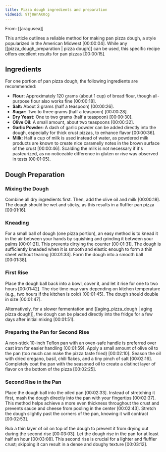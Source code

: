 ```yaml
---
title: Pizza dough ingredients and preparation
videoId: 9TjUWnAK0cg
---
```


From: [[aragusea]] <br/> 

This article outlines a reliable method for making pan pizza dough, a style popularized in the American Midwest <a class="yt-timestamp" data-t="00:00:04">[00:00:04]</a>. While any [[pizza_dough_preparation | pizza dough]] can be used, this specific recipe offers excellent results for pan pizzas <a class="yt-timestamp" data-t="00:00:15">[00:00:15]</a>.

## Ingredients

For one portion of pan pizza dough, the following ingredients are recommended:
*   **Flour:** Approximately 120 grams (about 1 cup) of bread flour, though all-purpose flour also works fine <a class="yt-timestamp" data-t="00:00:18">[00:00:18]</a>.
*   **Salt:** About 3 grams (half a teaspoon) <a class="yt-timestamp" data-t="00:00:26">[00:00:26]</a>.
*   **Sugar:** Two to three grams (half a teaspoon) <a class="yt-timestamp" data-t="00:00:28">[00:00:28]</a>.
*   **Dry Yeast:** One to two grams (half a teaspoon) <a class="yt-timestamp" data-t="00:00:30">[00:00:30]</a>.
*   **Olive Oil:** A small amount, about two teaspoons <a class="yt-timestamp" data-t="00:00:32">[00:00:32]</a>.
*   **Garlic Powder:** A dash of garlic powder can be added directly into the dough, especially for thick crust pizzas, to enhance flavor <a class="yt-timestamp" data-t="00:00:36">[00:00:36]</a>.
*   **Milk:** Half a cup of milk is used instead of water, as powdered milk products are known to create nice caramelly notes in the brown surface of the crust <a class="yt-timestamp" data-t="00:00:46">[00:00:46]</a>. Scalding the milk is not necessary if it's pasteurized, as no noticeable difference in gluten or rise was observed in tests <a class="yt-timestamp" data-t="00:01:05">[00:01:05]</a>.

## Dough Preparation

### Mixing the Dough
Combine all dry ingredients first. Then, add the olive oil and milk <a class="yt-timestamp" data-t="00:00:18">[00:00:18]</a>. The dough should be wet and sticky, as this results in a fluffier pan pizza <a class="yt-timestamp" data-t="00:01:16">[00:01:16]</a>.

### Kneading
For a small ball of dough (one pizza portion), an easy method is to knead it in the air between your hands by squishing and grinding it between your palms <a class="yt-timestamp" data-t="00:01:21">[00:01:21]</a>. This prevents dirtying the counter <a class="yt-timestamp" data-t="00:01:31">[00:01:31]</a>. The dough is sufficiently kneaded when it is smooth and elastic enough to form a thin sheet without tearing <a class="yt-timestamp" data-t="00:01:33">[00:01:33]</a>. Form the dough into a smooth ball <a class="yt-timestamp" data-t="00:01:38">[00:01:38]</a>.

### First Rise
Place the dough ball back into a bowl, cover it, and let it rise for one to two hours <a class="yt-timestamp" data-t="00:01:42">[00:01:42]</a>. The rise time may vary depending on kitchen temperature (e.g., two hours if the kitchen is cold) <a class="yt-timestamp" data-t="00:01:45">[00:01:45]</a>. The dough should double in size <a class="yt-timestamp" data-t="00:01:47">[00:01:47]</a>.

Alternatively, for a slower fermentation and [[aging_pizza_dough | aging pizza dough]], the dough can be placed directly into the fridge for a few days after initial mixing <a class="yt-timestamp" data-t="00:01:51">[00:01:51]</a>.

### Preparing the Pan for Second Rise
A non-stick 10-inch Teflon pan with an oven-safe handle is preferred over cast iron for easier handling <a class="yt-timestamp" data-t="00:01:59">[00:01:59]</a>. Apply a small amount of olive oil to the pan (too much can make the pizza taste fried) <a class="yt-timestamp" data-t="00:02:10">[00:02:10]</a>. Season the oil with dried oregano, basil, chili flakes, and a tiny pinch of salt <a class="yt-timestamp" data-t="00:02:16">[00:02:16]</a>. Completely coat the pan with the seasoned oil to create a distinct layer of flavor on the bottom of the pizza <a class="yt-timestamp" data-t="00:02:25">[00:02:25]</a>.

### Second Rise in the Pan
Place the dough ball into the oiled pan <a class="yt-timestamp" data-t="00:02:33">[00:02:33]</a>. Instead of stretching it first, mash the dough directly into the pan with your fingertips <a class="yt-timestamp" data-t="00:02:37">[00:02:37]</a>. This method helps achieve a more even thickness throughout the crust and prevents sauce and cheese from pooling in the center <a class="yt-timestamp" data-t="00:02:43">[00:02:43]</a>. Stretch the dough slightly past the corners of the pan, knowing it will contract <a class="yt-timestamp" data-t="00:02:53">[00:02:53]</a>.

Rub a thin layer of oil on top of the dough to prevent it from drying out during the second rise <a class="yt-timestamp" data-t="00:03:03">[00:03:03]</a>. Let the dough rise in the pan for at least half an hour <a class="yt-timestamp" data-t="00:03:08">[00:03:08]</a>. This second rise is crucial for a lighter and fluffier crust; skipping it can result in a dense and doughy texture <a class="yt-timestamp" data-t="00:03:12">[00:03:12]</a>.
